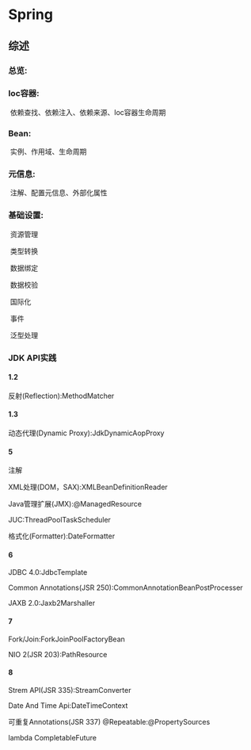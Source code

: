 # Spring

## 综述

### 总览:



### Ioc容器:

​	依赖查找、依赖注入、依赖来源、Ioc容器生命周期

### Bean:

​	实例、作用域、生命周期

### 元信息:

​	注解、配置元信息、外部化属性

### 基础设置:

​	资源管理

​	类型转换

​	数据绑定

​	数据校验

​	国际化

​	事件

​	泛型处理

### JDK API实践

#### 1.2

反射(Reflection):MethodMatcher

#### 1.3

动态代理(Dynamic Proxy):JdkDynamicAopProxy

#### 5

注解

XML处理(DOM，SAX):XMLBeanDefinitionReader

Java管理扩展(JMX):@ManagedResource

JUC:ThreadPoolTaskScheduler

格式化(Formatter):DateFormatter

#### 6

JDBC 4.0:JdbcTemplate

Common Annotations(JSR 250):CommonAnnotationBeanPostProcesser

JAXB 2.0:Jaxb2Marshaller

#### 7

Fork/Join:ForkJoinPoolFactoryBean

NIO 2(JSR 203):PathResource

#### 8

Strem API(JSR 335):StreamConverter

Date And Time Api:DateTimeContext

可重复Annotations(JSR 337) @Repeatable:@PropertySources

lambda
CompletableFuture



